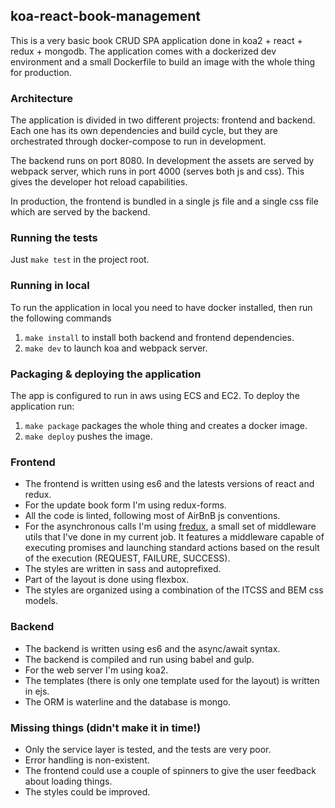 ## koa-react-book-management

This is a very basic book CRUD SPA application done in koa2 + react + redux + mongodb. The application comes with a
dockerized dev environment and a small Dockerfile to build an image with the whole thing for production.

### Architecture

The application is divided in two different projects: frontend and backend. Each one has its own dependencies and build
cycle, but they are orchestrated through docker-compose to run in development.

The backend runs on port 8080. In development the assets are served by webpack server, which runs in port 4000 (serves both js and css). This gives the developer hot reload capabilities.

In production, the frontend is bundled in a single js file and a single css file which are served by the backend.

### Running the tests

Just `make test` in the project root.

### Running in local

To run the application in local you need to have docker installed, then run the following commands

1. `make install` to install both backend and frontend dependencies.
2. `make dev` to launch koa and webpack server.

### Packaging & deploying the application

The app is configured to run in aws using ECS and EC2. To deploy the application run:

1. `make package` packages the whole thing and creates a docker image.
2. `make deploy` pushes the image.

### Frontend

* The frontend is written using es6 and the latests versions of react and redux.
* For the update book form I'm using redux-forms.
* All the code is linted, following most of AirBnB js conventions.
* For the asynchronous calls I'm using [fredux](https://github.com/trabe/fredux), a small set of middleware utils that I've done in my current job. It features a middleware capable of executing promises and launching standard actions based on the result of the execution (REQUEST, FAILURE, SUCCESS).
* The styles are written in sass and autoprefixed.
* Part of the layout is done using flexbox.
* The styles are organized using a combination of the ITCSS and BEM css models.

### Backend

* The backend is written using es6 and the async/await syntax.
* The backend is compiled and run using babel and gulp.
* For the web server I'm using koa2.
* The templates (there is only one template used for the layout) is written in ejs.
* The ORM is waterline and the database is mongo.

### Missing things (didn't make it in time!)

* Only the service layer is tested, and the tests are very poor.
* Error handling is non-existent.
* The frontend could use a couple of spinners to give the user feedback about loading things.
* The styles could be improved.
